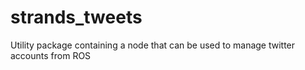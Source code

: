 strands_tweets
==============

Utility package containing a node that can be used to manage twitter accounts from ROS
